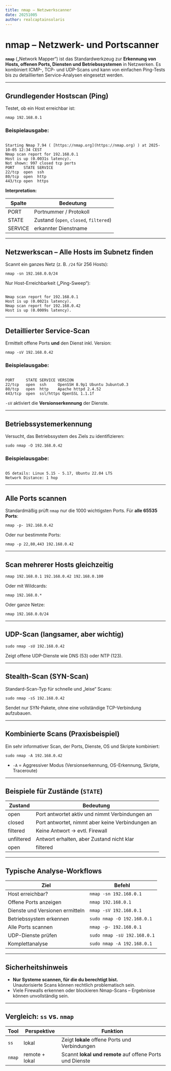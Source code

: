```yaml
---
title: nmap – Netzwerkscanner
date: 20251005
author: realcaptainsolaris
---
```


# nmap – Netzwerk- und Portscanner

**`nmap`** („Network Mapper“) ist das Standardwerkzeug zur **Erkennung von Hosts, offenen Ports, Diensten und Betriebssystemen** in Netzwerken. Es kombiniert ICMP-, TCP- und UDP-Scans und kann von einfachen Ping-Tests bis zu detaillierten Service-Analysen eingesetzt werden.

---

## Grundlegender Hostscan (Ping)

Testet, ob ein Host erreichbar ist:

    nmap 192.168.0.1

### Beispielausgabe:

```

Starting Nmap 7.94 ( [https://nmap.org](https://nmap.org) ) at 2025-10-05 12:34 CEST
Nmap scan report for 192.168.0.1
Host is up (0.0031s latency).
Not shown: 997 closed tcp ports
PORT    STATE SERVICE
22/tcp  open  ssh
80/tcp  open  http
443/tcp open  https

```

**Interpretation:**

| Spalte  | Bedeutung                          |
|---------|------------------------------------|
| PORT    | Portnummer / Protokoll            |
| STATE   | Zustand (`open`, `closed`, `filtered`) |
| SERVICE | erkannter Dienstname              |

---

## Netzwerkscan – Alle Hosts im Subnetz finden

Scannt ein ganzes Netz (z. B. `/24` für 256 Hosts):

    nmap -sn 192.168.0.0/24

Nur Host-Erreichbarkeit („Ping-Sweep“):

```

Nmap scan report for 192.168.0.1
Host is up (0.0021s latency).
Nmap scan report for 192.168.0.42
Host is up (0.0009s latency).

```

---

## Detaillierter Service-Scan

Ermittelt offene Ports **und** den Dienst inkl. Version:

    nmap -sV 192.168.0.42

### Beispielausgabe:

```

PORT     STATE SERVICE VERSION
22/tcp   open  ssh     OpenSSH 8.9p1 Ubuntu 3ubuntu0.3
80/tcp   open  http    Apache httpd 2.4.52
443/tcp  open  ssl/https OpenSSL 1.1.1f

```

`-sV` aktiviert die **Versionserkennung** der Dienste.

---

## Betriebssystemerkennung

Versucht, das Betriebssystem des Ziels zu identifizieren:

    sudo nmap -O 192.168.0.42

### Beispielausgabe:

```

OS details: Linux 5.15 - 5.17, Ubuntu 22.04 LTS
Network Distance: 1 hop

```

---

## Alle Ports scannen

Standardmäßig prüft `nmap` nur die 1000 wichtigsten Ports. Für **alle 65535 Ports**:

    nmap -p- 192.168.0.42

Oder nur bestimmte Ports:

    nmap -p 22,80,443 192.168.0.42

---

## Scan mehrerer Hosts gleichzeitig

    nmap 192.168.0.1 192.168.0.42 192.168.0.100

Oder mit Wildcards:

    nmap 192.168.0.*

Oder ganze Netze:

    nmap 192.168.0.0/24

---

## UDP-Scan (langsamer, aber wichtig)

    sudo nmap -sU 192.168.0.42

Zeigt offene UDP-Dienste wie DNS (53) oder NTP (123).

---

## Stealth-Scan (SYN-Scan)

Standard-Scan-Typ für schnelle und „leise“ Scans:

    sudo nmap -sS 192.168.0.42

Sendet nur SYN-Pakete, ohne eine vollständige TCP-Verbindung aufzubauen.

---

## Kombinierte Scans (Praxisbeispiel)

Ein sehr informativer Scan, der Ports, Dienste, OS und Skripte kombiniert:

    sudo nmap -A 192.168.0.42

- `-A` = Aggressiver Modus (Versionserkennung, OS-Erkennung, Skripte, Traceroute)

---

## Beispiele für Zustände (`STATE`)

| Zustand      | Bedeutung                                                      |
|--------------|----------------------------------------------------------------|
| open         | Port antwortet aktiv und nimmt Verbindungen an                |
| closed       | Port antwortet, nimmt aber keine Verbindungen an              |
| filtered     | Keine Antwort → evtl. Firewall                                |
| unfiltered   | Antwort erhalten, aber Zustand nicht klar                     |
| open|filtered | Port offen **oder** gefiltert – nicht eindeutig bestimmbar  |

---

## Typische Analyse-Workflows

| Ziel                                   | Befehl                                   |
|----------------------------------------|------------------------------------------|
| Host erreichbar?                       | `nmap -sn 192.168.0.1`                  |
| Offene Ports anzeigen                  | `nmap 192.168.0.1`                      |
| Dienste und Versionen ermitteln       | `nmap -sV 192.168.0.1`                  |
| Betriebssystem erkennen               | `sudo nmap -O 192.168.0.1`              |
| Alle Ports scannen                     | `nmap -p- 192.168.0.1`                  |
| UDP-Dienste prüfen                     | `sudo nmap -sU 192.168.0.1`             |
| Komplettanalyse                        | `sudo nmap -A 192.168.0.1`              |

---

## Sicherheitshinweis

- **Nur Systeme scannen, für die du berechtigt bist.**  
  Unautorisierte Scans können rechtlich problematisch sein.
- Viele Firewalls erkennen oder blockieren Nmap-Scans – Ergebnisse können unvollständig sein.

---

## Vergleich: `ss` vs. `nmap`

| Tool    | Perspektive           | Funktion                                               |
|---------|-----------------------|--------------------------------------------------------|
| `ss`    | lokal                 | Zeigt **lokale** offene Ports und Verbindungen        |
| `nmap`  | remote + lokal        | Scannt **lokal und remote** auf offene Ports und Dienste |

